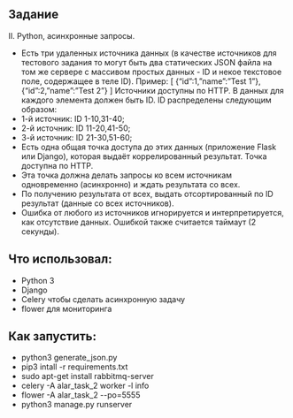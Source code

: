 ## Задание

II. Python, асинхронные запросы.

- Есть три удаленных источника данных (в качестве источников для тестового задания то могут быть два статических JSON файла на том же сервере с массивом простых данных - ID и некое текстовое поле, содержащее в теле ID). Пример: 
[ 
{“id”:1,”name”:”Test 1”}, 
{“id”:2,”name”:”Test 2”} 
] 
Источники доступны по HTTP. 
В данных для каждого элемента должен быть ID. 
ID распределены следующим образом: 
- 1-й источник: ID 1-10,31-40; 
- 2-й источник: ID 11-20,41-50; 
- 3-й источник: ID 21-30,51-60; 
- Есть одна общая точка доступа до этих данных (приложение Flask или Django), которая выдаёт коррелированный результат. 
Точка доступна по HTTP. 
- Эта точка должна делать запросы ко всем источникам одновременно (асинхронно) и ждать результата со всех. 
- По получению результата от всех, выдать отсортированный по ID результат (данные со всех источников). 
- Ошибка от любого из источников игнорируется и интерпретируется, как отсутствие данных. Ошибкой также считается таймаут (2 секунды).

## Что использовал:
- Python 3
- Django
- Celery чтобы сделать асинхронную задачу 
- flower для мониторинга

## Как запустить:
- python3 generate_json.py
- pip3 intall -r requirements.txt
- sudo apt-get install rabbitmq-server
- celery -A alar_task_2 worker -l info
- flower -A alar_task_2 --po=5555
- python3 manage.py runserver